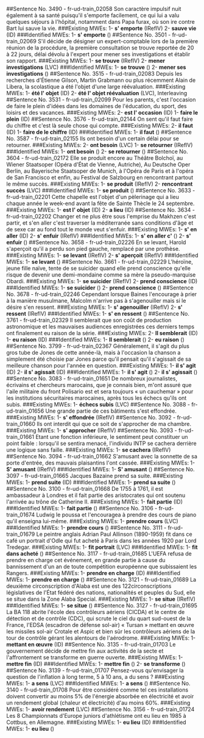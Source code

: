 ##Sentence No. 3490 - fr-ud-train_02058
 Son caractère impulsif nuit également à sa santé puisqu'il s'emporte facilement, ce qui lui a valu quelques séjours à l'hôpital, notamment dans Papa furax, où son ire contre Bart lui sauve la vie.
###Existing MWEs: 
1- **s' emporte** (IReflV)
2- **sauve vie** (ID)
###Identified MWEs: 
1- **s' emporte** ()
##Sentence No. 3501 - fr-ud-train_02069
 S'il décide de désigner un expert-comptable lors de la première réunion de la procédure, la première consultation se trouve reportée de 20 à 22 jours, délai dévolu à l'expert pour mener ses investigations et établir son rapport.
###Existing MWEs: 
1- **se trouve** (IReflV)
2- **mener investigations** (LVC)
###Identified MWEs: 
1- **se trouve** ()
2- **mener ses investigations** ()
##Sentence No. 3515 - fr-ud-train_02083
 Depuis les recherches d'Étienne Gilson, Martin Grabmann ou plus récemment Alain de Libera, la scolastique a été l'objet d'une large réévaluation.
###Existing MWEs: 
1- **été l' objet** (ID)
2- **été l' objet réévaluation** (LVC), Interleaving 
##Sentence No. 3531 - fr-ud-train_02099
 Pour les parents, c'est l'occasion de faire le plein d'idées dans les domaines de l'éducation, du sport, des loisirs et des vacances.
###Existing MWEs: 
2- **est l' occasion** (ID)
1- **faire le plein** (ID)
##Sentence No. 3576 - fr-ud-train_02144
 On sent qu'il faut faire du chiffre et c'est là seule chose qui compte.
###Existing MWEs: 
2- **il faut** (ID)
1- **faire de le chiffre** (ID)
###Identified MWEs: 
1- **il faut** ()
##Sentence No. 3587 - fr-ud-train_02155
 Ils ont besoin d'un certain délai pour se retourner.
###Existing MWEs: 
2- **ont besoin** (LVC)
1- **se retourner** (IReflV)
###Identified MWEs: 
1- **ont besoin** ()
2- **se retourner** ()
##Sentence No. 3604 - fr-ud-train_02172
 Elle se produit encore au Théâtre Bolchoï, au Wiener Staatsoper (Opéra d'État de Vienne, Autriche), Au Deutsche Oper Berlin, au Bayerische Staatsoper de Munich, à l'Opéra de Paris et à l'opéra de San Francisco et enfin, au Festival de Salzbourg en rencontrant partout le même succès.
###Existing MWEs: 
1- **se produit** (IReflV)
2- **rencontrant succès** (LVC)
###Identified MWEs: 
1- **se produit** ()
##Sentence No. 3633 - fr-ud-train_02201
 Cette chapelle est l'objet d'un pèlerinage qui a lieu chaque année le week-end avant la fête de Sainte Thècle le 24 septembre.
###Existing MWEs: 
1- **est l' objet** (ID)
2- **a lieu** (ID)
##Sentence No. 3634 - fr-ud-train_02202
 Changer et ne plus être sous l'emprise du Makhzen c'est partir, et s'en aller c'est traverser la méditerranée sans conditions d'âge et de sexe car au fond tout le monde veut s'enfuir.
###Existing MWEs: 
1- **s' en aller** (ID)
2- **s' enfuir** (IReflV)
###Identified MWEs: 
1- **s' en aller c'** ()
2- **s' enfuir** ()
##Sentence No. 3658 - fr-ud-train_02226
 En se levant, Harold s'aperçoit qu'il a perdu son pied gauche, remplacé par une prothèse.
###Existing MWEs: 
1- **se levant** (IReflV)
2- **s' aperçoit** (IReflV)
###Identified MWEs: 
1- **se levant** ()
##Sentence No. 3661 - fr-ud-train_02229
 L'héroïne, jeune fille naïve, tente de se suicider quand elle prend conscience qu'elle risque de devenir une demi-mondaine comme sa mère la pseudo-marquise Obardi.
###Existing MWEs: 
1- **se suicider** (IReflV)
2- **prend conscience** (ID)
###Identified MWEs: 
1- **se suicider** ()
2- **prend conscience** ()
##Sentence No. 3678 - fr-ud-train_02246
 Cependant lorsque Baines l'encourage à prier à la manière musulmane, Malcolm n'arrive pas à s'agenouiller mais si le désire s'en ressent.
###Existing MWEs: 
1- **s' agenouiller** (IReflV)
2- **s' ressent** (IReflV)
###Identified MWEs: 
1- **s' en ressent** ()
##Sentence No. 3761 - fr-ud-train_02329
 Il semblerait que son coût de production astronomique et les mauvaises audiences enregistrées ces derniers temps ont finalement eu raison de la série.
###Existing MWEs: 
2- **Il semblerait** (ID)
1- **eu raison** (ID)
###Identified MWEs: 
1- **Il semblerait** ()
2- **eu raison** ()
##Sentence No. 3799 - fr-ud-train_02367
 Généralement, il s'agit du plus gros tube de Jones de cette année-là, mais à l'occasion la chanson a simplement été choisie par Jones parce qu'il pensait qu'il s'agissait de sa meilleure chanson pour l'année en question.
###Existing MWEs: 
1- **il s' agit** (ID)
2- **il s' agissait** (ID)
###Identified MWEs: 
1- **il s' agit** ()
2- **il s' agissait** ()
##Sentence No. 3083 - fr-ud-train_01651
 De nombreux journalistes, écrivains et chercheurs marocains, que je connais bien, m'ont assuré que l'aile militaire du front Polisario est et sera toujours « un cauchemar » pour les institutions sécuritaires marocaines, après tous les échecs qu'ils ont subis.
###Existing MWEs: 
1- **échecs subis** (LVC)
##Sentence No. 3088 - fr-ud-train_01656
 Une grande partie de ces bâtiments s'est effondrée.
###Existing MWEs: 
1- **s' effondrée** (IReflV)
##Sentence No. 3092 - fr-ud-train_01660
 Ils ont interdit qui que ce soit de s'approcher de ma chambre.
###Existing MWEs: 
1- **s' approcher** (IReflV)
##Sentence No. 3093 - fr-ud-train_01661
 Etant une fonction inférieure, le sentiment peut constituer un point faible : lorsqu'il se sentira menacé, l'individu INTP se cachera derrière une logique sans faille.
###Existing MWEs: 
1- **se cachera** (IReflV)
##Sentence No. 3094 - fr-ud-train_01662
 S'amusant avec la sonnette de sa porte d'entrée, des mauvais plaisantins l'ont cassée.
###Existing MWEs: 
1- **S' amusant** (IReflV)
###Identified MWEs: 
1- **S' amusant** ()
##Sentence No. 3097 - fr-ud-train_01665
 Jacques Bazaine prend sa suite.
###Existing MWEs: 
1- **prend suite** (ID)
###Identified MWEs: 
1- **prend sa suite** ()
##Sentence No. 3100 - fr-ud-train_01668
 De 1755 à 1761, il est ambassadeur à Londres et il fait partie des aristocrates qui ont soutenu l'arrivée au trône de Catherine II.
###Existing MWEs: 
1- **fait partie** (ID)
###Identified MWEs: 
1- **fait partie** ()
##Sentence No. 3106 - fr-ud-train_01674
 Ludwig le poussa et l'encouragea à prendre des cours de piano qu'il enseigna lui-même.
###Existing MWEs: 
1- **prendre cours** (LVC)
###Identified MWEs: 
1- **prendre cours** ()
##Sentence No. 3111 - fr-ud-train_01679
 Le peintre anglais Adrian Paul Allinson (1890-1959) fit dans ce café un portrait d'Odle qui fut acheté à Paris dans les années 1920 par Lord Tredegar.
###Existing MWEs: 
1- **fit portrait** (LVC)
###Identified MWEs: 
1- **fit dans acheté** ()
##Sentence No. 3117 - fr-ud-train_01685
 L'UEFA refusa de prendre en charge cet événement, en grande partie à cause du bannissement d'un an de toute compétition européenne que subissaient les Rangers.
###Existing MWEs: 
1- **prendre en charge** (ID)
###Identified MWEs: 
1- **prendre en charge** ()
##Sentence No. 3121 - fr-ud-train_01689
 La deuxième circonscription d'Alaba est une des 122circonscriptions législatives de l'État fédéré des nations, nationalités et peuples du Sud, elle se situe dans la Zone Alaba Special.
###Existing MWEs: 
1- **se situe** (IReflV)
###Identified MWEs: 
1- **se situe** ()
##Sentence No. 3127 - fr-ud-train_01695
 La BA 118 abrite l'école des contrôleurs aériens (CICDA) et le centre de détection et de contrôle (CDC), qui scrute le ciel du quart sud-ouest de la France, l'EDSA (escadron de défense sol-air) « Tursan » mettant en œuvre les missiles sol-air Crotale et Aspic et bien sûr les contrôleurs aériens de la tour de contrôle gérant les alentours de l'aérodrome.
###Existing MWEs: 
1- **mettant en œuvre** (ID)
##Sentence No. 3135 - fr-ud-train_01703
 Le gouvernement décide de mettre fin aux activités de la secte et l'affrontement se transforme en guerre ouverte.
###Existing MWEs: 
1- **mettre fin** (ID)
###Identified MWEs: 
1- **mettre fin** ()
2- **se transforme** ()
##Sentence No. 3139 - fr-ud-train_01707
 Pensez-vous qu'envisager la question de l'inflation à long terme, 5 à 10 ans, a du sens ?
###Existing MWEs: 
1- **a sens** (LVC)
###Identified MWEs: 
1- **a sens** ()
##Sentence No. 3140 - fr-ud-train_01708
 Pour être considéré comme tel ces installations doivent convertir au moins 5% de l'énergie absorbée en électricité et avoir un rendement global (chaleur et électricité) d'au moins 60%.
###Existing MWEs: 
1- **avoir rendement** (LVC)
##Sentence No. 3156 - fr-ud-train_01724
 Les 8 Championnats d'Europe juniors d'athlétisme ont eu lieu en 1985 à Cottbus, en Allemagne.
###Existing MWEs: 
1- **eu lieu** (ID)
###Identified MWEs: 
1- **eu lieu** ()
